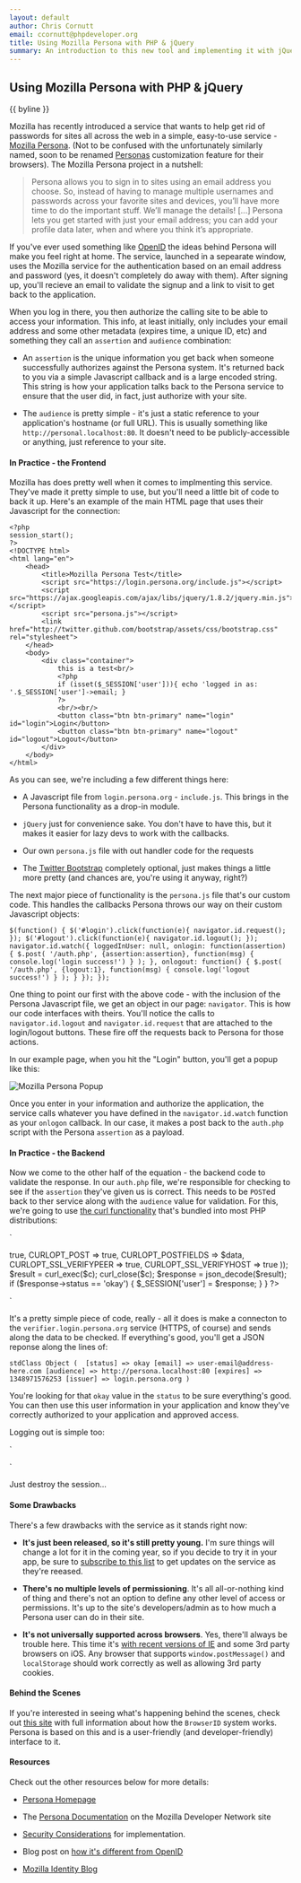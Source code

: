 ```yaml
---
layout: default
author: Chris Cornutt
email: ccornutt@phpdeveloper.org
title: Using Mozilla Persona with PHP & jQuery
summary: An introduction to this new tool and implementing it with jQuery and a bit of PHP
---
```


Using Mozilla Persona with PHP & jQuery
--------------

{{ byline }}

Mozilla has recently introduced a service that wants to help get rid of passwords for
sites all across the web in a simple, easy-to-use service - [Mozilla Persona](http://www.mozilla.org/en-US/persona).
(Not to be confused with the unfortunately similarly named, soon to be renamed 
[Personas](http://blog.mozilla.com/addons/2012/02/02/renaming-personas/) customization
feature for their browsers). The Mozilla Persona project in a nutshell:

> Persona allows you to sign in to sites using an email address you choose. So, 
> instead of having to manage multiple usernames and passwords across your favorite 
> sites and devices, you’ll have more time to do the important stuff. We’ll manage 
> the details! [...] Persona lets you get started with just your email address; you 
> can add your profile data later, when and where you think it’s appropriate.

If you've ever used something like [OpenID](http://openid.net/) the ideas behind Persona
will make you feel right at home. The service, launched in a sepearate window, uses
the Mozilla service for the authentication based on an email address and password (yes,
it doesn't completely do away with them). After signing up, you'll recieve an email
to validate the signup and a link to visit to get back to the application.

When you log in there, you then authorize the calling site to be able to access your 
information. This info, at least initially, only includes your email address and some 
other metadata (expires time, a unique ID, etc) and something they call an `assertion` 
and `audience` combination:

- An `assertion` is the unique information you get back when someone successfully
  authorizes against the Persona system. It's returned back to you via a simple Javascript
  callback and is a large encoded string. This string is how your application talks 
  back to the Persona service to ensure that the user did, in fact, just authorize with
  your site.

- The `audience` is pretty simple - it's just a static reference to your application's
  hostname (or full URL). This is usually something like `http://personal.localhost:80`.
  It doesn't need to be publicly-accessible or anything, just reference to your site.

#### In Practice - the Frontend

Mozilla has does pretty well when it comes to implmenting this service. They've made it
pretty simple to use, but you'll need a little bit of code to back it up. Here's an example
of the main HTML page that uses their Javascript for the connection:

```
<?php
session_start();
?>
<!DOCTYPE html>
<html lang="en">
    <head>
        <title>Mozilla Persona Test</title>
        <script src="https://login.persona.org/include.js"></script>
        <script src="https://ajax.googleapis.com/ajax/libs/jquery/1.8.2/jquery.min.js"></script>
        <script src="persona.js"></script>
        <link href="http://twitter.github.com/bootstrap/assets/css/bootstrap.css" rel="stylesheet">
    </head>
    <body>
        <div class="container">
            this is a test<br/>
            <?php
            if (isset($_SESSION['user'])){ echo 'logged in as: '.$_SESSION['user']->email; }
            ?>
            <br/><br/>
            <button class="btn btn-primary" name="login" id="login">Login</button>
            <button class="btn btn-primary" name="logout" id="logout">Logout</button>
        </div>
    </body>
</html>
```

As you can see, we're including a few different things here:

- A Javascript file from `login.persona.org` - `include.js`. This brings in the Persona
  functionality as a drop-in module.

- `jQuery` just for convenience sake. You don't have to have this, but it makes it easier
  for lazy devs to work with the callbacks.

- Our own `persona.js` file with out handler code for the requests

- The [Twitter Bootstrap](http://twitter.github.com/bootstrap/) completely optional, 
  just makes things a little more pretty (and chances are, you're using it anyway, right?)

The next major piece of functionality is the `persona.js` file that's our custom code. 
This handles the callbacks Persona throws our way on their custom Javascript objects:

`
$(function() {
    $('#login').click(function(e){ navigator.id.request(); });
    $('#logout').click(function(e){ navigator.id.logout(); });
    navigator.id.watch({
        loggedInUser: null,
        onlogin: function(assertion) {
            $.post(
                '/auth.php',
                {assertion:assertion},
                function(msg) { console.log('login success!') }
            );
        },
        onlogout: function() {
            $.post(
                '/auth.php',
                {logout:1},
                function(msg) { console.log('logout success!') }
            );
        }
    });
});
`

One thing to point our first with the above code - with the inclusion of the Persona 
Javascript file, we get an object in our page: `navigator`. This is how our code interfaces
with theirs. You'll notice the calls to `navigator.id.logout` and `navigator.id.request`
that are attached to the login/logout buttons. These fire off the requests back to Persona
for those actions.

In our example page, when you hit the "Login" button, you'll get a popup like this:

![Mozilla Persona Popup](/assets/img/mozilla-persona-popup.png)

Once you enter in your information and authorize the application, the service calls 
whatever you have defined in the `navigator.id.watch` function as your `onlogon` callback.
In our case, it makes a post back to the `auth.php` script with the Persona `assertion`
as a payload.

#### In Practice - the Backend

Now we come to the other half of the equation - the backend code to validate the response.
In our `auth.php` file, we're responsible for checking to see if the `assertion` they've
given us is correct. This needs to be `POST`ed back to ther service along with the `audience`
value for validation. For this, we're going to use [the curl functionality](http://php.net/curl)
that's bundled into most PHP distributions:

`
<?php
session_start();

if(isset($_POST['assertion'])) {
    $url = 'https://verifier.login.persona.org/verify';
    $c = curl_init($url);
    $data = 'assertion='.$_POST['assertion'].'&audience=http://persona.localhost:80';

    curl_setopt_array($c, array(
        CURLOPT_RETURNTRANSFER  => true,
        CURLOPT_POST            => true,
        CURLOPT_POSTFIELDS      => $data,
        CURLOPT_SSL_VERIFYPEER  => true,
        CURLOPT_SSL_VERIFYHOST  => true
    ));

    $result = curl_exec($c);
    curl_close($c);

    $response = json_decode($result);
    if ($response->status == 'okay') {
        $_SESSION['user'] = $response;
    }
}
?>
`

It's a pretty simple piece of code, really - all it does is make a connecton to the 
`verifier.login.persona.org` service (HTTPS, of course) and sends along the data to be
checked. If everything's good, you'll get a JSON reponse along the lines of:

`
 stdClass Object ( 
    [status] => okay
    [email] => user-email@address-here.com
    [audience] => http://persona.localhost:80
    [expires] => 1348971576253
    [issuer] => login.persona.org
)
`

You're looking for that `okay` value in the `status` to be sure everything's good. You
can then use this user information in your application and know they've correctly authorized 
to your application and approved access.

Logging out is simple too:

`
<?php
if (isset($_POST['logout'])) {
    session_destroy();
}
?>
`

Just destroy the session...

#### Some Drawbacks

There's a few drawbacks with the service as it stands right now:

- **It's just been released, so it's still pretty young.** I'm sure things will change 
  a lot for it in the coming year, so if you decide to try it in your app, be sure to 
  [subscribe to this list](https://mail.mozilla.org/listinfo/persona-notices) to get updates
  on the service as they're reeased.

- **There's no multiple levels of permissioning**. It's all all-or-nothing kind of thing
  and there's not an option to define any other level of access or permissions. It's up
  to the site's developers/admin as to how much a Persona user can do in their site.

- **It's not universally supported across browsers**. Yes, there'll always be trouble 
  here. This time it's [with recent versions of IE](https://developer.mozilla.org/en-US/docs/persona/Browser_compatibility)
  and some 3rd party browsers on iOS. Any browser that supports `window.postMessage()` 
  and `localStorage` should work correctly as well as allowing 3rd party cookies.

#### Behind the Scenes

If you're interested in seeing what's happening behind the scenes, check out 
[this site](http://lloyd.io/how-browserid-works) with full information about how the
`BrowserID` system works. Persona is based on this and is a user-friendly (and developer-friendly)
interface to it.

#### Resources

Check out the other resources below for more details:

- [Persona Homepage](http://www.mozilla.org/en-US/persona/)

- The [Persona Documentation](https://developer.mozilla.org/en-US/docs/persona) on the
  Mozilla Developer Network site

- [Security Considerations](https://developer.mozilla.org/en-US/docs/Persona/Security_Considerations)
  for implementation.

- Blog post on [how it's different from OpenID](http://identity.mozilla.com/post/7669886219/how-browserid-differs-from-openid)

- [Mozilla Identity Blog](http://identity.mozilla.com/)


